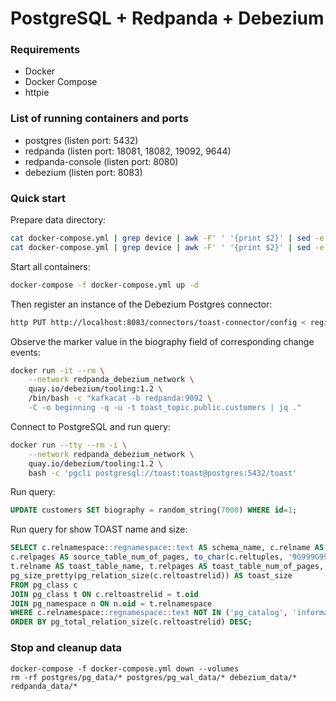 # PostgreSQL + Redpanda + Debezium

### Requirements

- Docker
- Docker Compose
- httpie

### List of running containers and ports

- postgres (listen port: 5432)
- redpanda (listen port: 18081, 18082, 19092, 9644)
- redpanda-console (listen port: 8080)
- debezium (listen port: 8083)

### Quick start

Prepare data directory:

```bash
cat docker-compose.yml | grep device | awk -F' ' '{print $2}' | sed -e 's/${PWD}\///g' | xargs mkdir -p
cat docker-compose.yml | grep device | awk -F' ' '{print $2}' | sed -e 's/${PWD}\///g' | xargs chmod 777
```

Start all containers:
```bash
docker-compose -f docker-compose.yml up -d
```

Then register an instance of the Debezium Postgres connector:
```bash
http PUT http://localhost:8083/connectors/toast-connector/config < register-postgres-toast.json
```

Observe the marker value in the biography field of corresponding change events:
```bash
docker run -it --rm \
    --network redpanda_debezium_network \
    quay.io/debezium/tooling:1.2 \
    /bin/bash -c "kafkacat -b redpanda:9092 \
    -C -o beginning -q -u -t toast_topic.public.customers | jq ."
```

Connect to PostgreSQL and run query:
```bash
docker run --tty --rm -i \
    --network redpanda_debezium_network \
    quay.io/debezium/tooling:1.2 \
    bash -c 'pgcli postgresql://toast:toast@postgres:5432/toast'
```

Run query:
```sql
UPDATE customers SET biography = random_string(7000) WHERE id=1;
```

Run query for show TOAST name and size:
```sql
SELECT c.relnamespace::regnamespace::text AS schema_name, c.relname AS source_table_name,
c.relpages AS source_table_num_of_pages, to_char(c.reltuples, '9G999G999G999') AS source_table_num_of_tup,
t.relname AS toast_table_name, t.relpages AS toast_table_num_of_pages, to_char(t.reltuples, '9G999G999G999') AS toast_table_num_of_tup,
pg_size_pretty(pg_relation_size(c.reltoastrelid)) AS toast_size 
FROM pg_class c 
JOIN pg_class t ON c.reltoastrelid = t.oid 
JOIN pg_namespace n ON n.oid = t.relnamespace 
WHERE c.relnamespace::regnamespace::text NOT IN ('pg_catalog', 'information_schema')
ORDER BY pg_total_relation_size(c.reltoastrelid) DESC;
```


### Stop and cleanup data

```
docker-compose -f docker-compose.yml down --volumes
rm -rf postgres/pg_data/* postgres/pg_wal_data/* debezium_data/* redpanda_data/*
```
